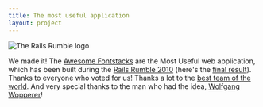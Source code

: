 ```yaml
---
title: The most useful application
layout: project
---
```

![The Rails Rumble logo](/images/rumble_medium.png "The Rails Rumble 2011")

We made it! The <a href="http://awesome-fontstacks.com">Awesome Fontstacks</a> 
are the Most Useful web application, which has been built during the 
<a href="http://railsrumble.com/">Rails Rumble 2010</a> (here's the <a href="http://railsrumble.com/entries?sort=usefulness">final result</a>). 
Thanks to everyone who voted for us! Thanks a lot to the <a href="http://railsrumble.com/teams/the-dudes">best team of the world</a>. 
And very special thanks to the man who had the idea, <a href="http://twitter.com/wowo101">Wolfgang Wopperer</a>!
